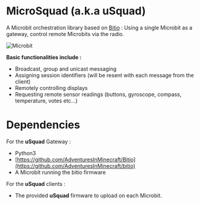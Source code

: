 # MicroSquad (a.k.a uSquad)

A Microbit orchestration library based on [Bitio](https://github.com/AdventuresInMinecraft/bitio) : Using a single Microbit as a gateway, control remote Microbits via the radio.

![Microbit](https://microbit-micropython.readthedocs.io/en/v1.0.1/_images/happy.png)

**Basic functionalities include :**
* Broadcast, group and unicast messaging
* Assigning session identifiers (will be resent with each message from the client)
* Remotely controlling displays
* Requesting remote sensor readings (buttons, gyroscope, compass, temperature, votes etc...)


# Dependencies

For the **uSquad** Gateway :
* Python3
* [https://github.com/AdventuresInMinecraft/Bitio](https://github.com/AdventuresInMinecraft/bitio)
* A Microbit running the bitio firmware

For the **uSquad** clients :
* The provided **uSquad** firmware to upload on each Microbit.
